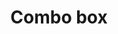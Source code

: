 ---
layout: pattern
categories: [patterns, select]
title: Combo box
type: [detail-page]
permalink: /patterns/combo-box/
overview: This variation of the select box gives people the option to remove the object selected.
description: |
    This variation of the [select](/patterns/select/) box gives people the option to remove the object selected -- as an alternative to choose the default.

    When to use the combo box component:
        - It could be used in instances where clearing the information from the box is important to the experience.
        - More than 15 options. When there are more than 15 choices in a drop-down list it can be hard to navigate with scrolling only. 
        - Limited space. 
        - Use a combo box for presenting options over radio or checkboxes when screen real estate is limited.
    
usa-link: "https://designsystem.digital.gov/components/combo-box/"
specification: |
    - Onclick/OnTap of down arrow, system displays a list of options. 
    - OnSelect of item, the item shows in the box as the chosen option, a "x" button appears in the box, and the list is closed.
        - the selection replaces any option already in the box
    - OnClick/OnTap of "x" button, the box is cleared.
spec: 
  - name: dropdown
    class: usa-select
    type: multi-select
    required: true
    content: alphanumeric order
    example: Option A, Option B, Option C, etc.

label: Select a season
category: Season
list:
    - value: Winter
    - value: Spring
    - value: Summer
    - value: Fall
    - value: Winter
    - value: Spring
    - value: Summer
    - value: Fall
    - value: Winter
    - value: Spring
    - value: Summer
    - value: Fall
    - value: Winter
    - value: Spring
    - value: Summer
    - value: Fall
yml: |
  
    label: Select a season
    category: Season
    list:
        - value: Winter
        - value: Spring
        - value: Summer
        - value: Fall

jekyll: |

  "{% include patterns/combo-box/combo-box-jk.md %}"
#spec:

### Paths to view design and code... 
## designimg: can be used to show an image of the design until a coded version can be created. The htmlpath & csspath should be located in the pattens folder. Read more about creating coded components in /docs/creating-patterns 
# designimg: 
htmlpath: patterns/combo-box/combo-box.md
csspath: patterns/combo-box/index.scss
---